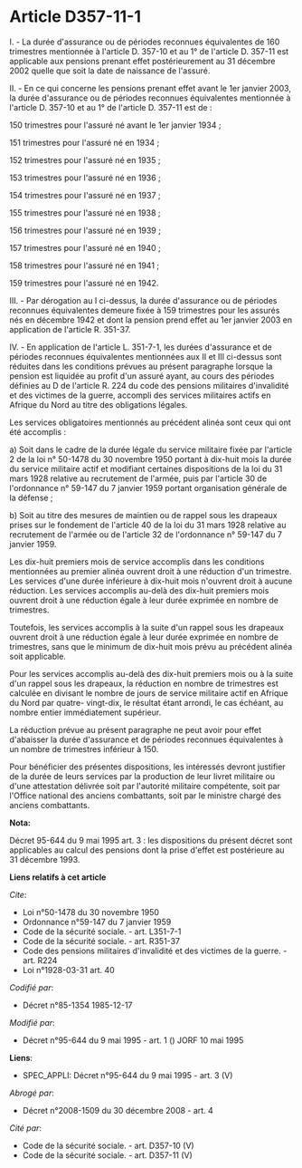 # Article D357-11-1

I. - La durée d'assurance ou de périodes reconnues équivalentes de 160 trimestres mentionnée à l'article D. 357-10 et au 1°
de l'article D. 357-11 est applicable aux pensions prenant effet postérieurement au 31 décembre 2002 quelle que soit la date
de naissance de l'assuré.

II. - En ce qui concerne les pensions prenant effet avant le 1er janvier 2003, la durée d'assurance ou de périodes reconnues
équivalentes mentionnée à l'article D. 357-10 et au 1° de l'article D. 357-11 est de :

150 trimestres pour l'assuré né avant le 1er janvier 1934 ;

151 trimestres pour l'assuré né en 1934 ;

152 trimestres pour l'assuré né en 1935 ;

153 trimestres pour l'assuré né en 1936 ;

154 trimestres pour l'assuré né en 1937 ;

155 trimestres pour l'assuré né en 1938 ;

156 trimestres pour l'assuré né en 1939 ;

157 trimestres pour l'assuré né en 1940 ;

158 trimestres pour l'assuré né en 1941 ;

159 trimestres pour l'assuré né en 1942.

III. - Par dérogation au I ci-dessus, la durée d'assurance ou de périodes reconnues équivalentes demeure fixée à 159
trimestres pour les assurés nés en décembre 1942 et dont la pension prend effet au 1er janvier 2003 en application de
l'article R. 351-37.

IV. - En application de l'article L. 351-7-1, les durées d'assurance et de périodes reconnues équivalentes mentionnées aux II
et III ci-dessus sont réduites dans les conditions prévues au présent paragraphe lorsque la pension est liquidée au profit
d'un assuré ayant, au cours des périodes définies au D de l'article R. 224 du code des pensions militaires d'invalidité et
des victimes de la guerre, accompli des services militaires actifs en Afrique du Nord au titre des obligations légales.

Les services obligatoires mentionnés au précédent alinéa sont ceux qui ont été accomplis :

a) Soit dans le cadre de la durée légale du service militaire fixée par l'article 2 de la loi n° 50-1478 du 30 novembre 1950
portant à dix-huit mois la durée du service militaire actif et modifiant certaines dispositions de la loi du 31 mars 1928
relative au recrutement de l'armée, puis par l'article 30 de l'ordonnance n° 59-147 du 7 janvier 1959 portant organisation
générale de la défense ;

b) Soit au titre des mesures de maintien ou de rappel sous les drapeaux prises sur le fondement de l'article 40 de la loi du
31 mars 1928 relative au recrutement de l'armée ou de l'article 32 de l'ordonnance n° 59-147 du 7 janvier 1959.

Les dix-huit premiers mois de service accomplis dans les conditions mentionnées au premier alinéa ouvrent droit à une
réduction d'un trimestre. Les services d'une durée inférieure à dix-huit mois n'ouvrent droit à aucune réduction. Les
services accomplis au-delà des dix-huit premiers mois ouvrent droit à une réduction égale à leur durée exprimée en nombre de
trimestres.

Toutefois, les services accomplis à la suite d'un rappel sous les drapeaux ouvrent droit à une réduction égale à leur durée
exprimée en nombre de trimestres, sans que le minimum de dix-huit mois prévu au précédent alinéa soit applicable.

Pour les services accomplis au-delà des dix-huit premiers mois ou à la suite d'un rappel sous les drapeaux, la réduction en
nombre de trimestres est calculée en divisant le nombre de jours de service militaire actif en Afrique du Nord par quatre-
vingt-dix, le résultat étant arrondi, le cas échéant, au nombre entier immédiatement supérieur.

La réduction prévue au présent paragraphe ne peut avoir pour effet d'abaisser la durée d'assurance et de périodes reconnues
équivalentes à un nombre de trimestres inférieur à 150.

Pour bénéficier des présentes dispositions, les intéressés devront justifier de la durée de leurs services par la production
de leur livret militaire ou d'une attestation délivrée soit par l'autorité militaire compétente, soit par l'Office national
des anciens combattants, soit par le ministre chargé des anciens combattants.

**Nota:**

Décret 95-644 du 9 mai 1995 art. 3 : les dispositions du présent décret sont applicables au calcul des pensions dont la prise
d'effet est postérieure au 31 décembre 1993.

**Liens relatifs à cet article**

_Cite_:

  - Loi n°50-1478 du 30 novembre 1950
  - Ordonnance n°59-147 du 7 janvier 1959
  - Code de la sécurité sociale. - art. L351-7-1
  - Code de la sécurité sociale. - art. R351-37
  - Code des pensions militaires d'invalidité et des victimes de la guerre. - art. R224
  - Loi n°1928-03-31 art. 40

_Codifié par_:

  - Décret n°85-1354 1985-12-17

_Modifié par_:

  - Décret n°95-644 du 9 mai 1995 - art. 1 () JORF 10 mai 1995

**Liens**:

  - SPEC_APPLI: Décret n°95-644 du 9 mai 1995 - art. 3 (V)

_Abrogé par_:

  - Décret n°2008-1509 du 30 décembre 2008 - art. 4

_Cité par_:

  - Code de la sécurité sociale. - art. D357-10 (V)
  - Code de la sécurité sociale. - art. D357-11 (V)
